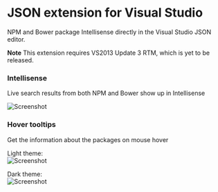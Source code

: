 JSON extension for Visual Studio
=================
<!--
[![Build status](https://ci.appveyor.com/api/projects/status/p4c2fevy6oyd2eoa)](https://ci.appveyor.com/project/madskristensen/json-intellisense)
-->
NPM and Bower package Intellisense directly in the Visual Studio JSON editor.

__Note__ This extension requires VS2013 Update 3 RTM, which is yet to be released.

### Intellisense  
Live search results from both NPM and Bower show up in Intellisense

![Screenshot](https://raw.githubusercontent.com/madskristensen/JSON-Intellisense/master/art/screenshot.jpg)


### Hover tooltips  
Get the information about the packages on mouse hover

Light theme:  
![Screenshot](https://raw.githubusercontent.com/madskristensen/JSON-Intellisense/master/art/tooltip-light.png)

Dark theme:  
![Screenshot](https://raw.githubusercontent.com/madskristensen/JSON-Intellisense/master/art/tooltip-dark.png)
